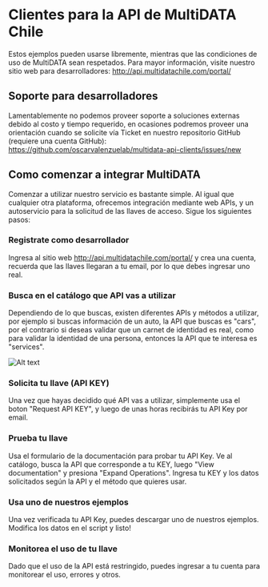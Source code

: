 # Clientes para la API de MultiDATA Chile

Estos ejemplos pueden usarse libremente, mientras que las condiciones de uso de MultiDATA sean respetados.
Para mayor información, visite nuestro sitio web para desarrolladores:
http://api.multidatachile.com/portal/

## Soporte para desarrolladores
Lamentablemente no podemos proveer soporte a soluciones externas debido al costo y tiempo requerido, en ocasiones podremos proveer una orientación cuando se solicite vía Ticket en nuestro repositorio GitHub (requiere una cuenta GitHub):
https://github.com/oscarvalenzuelab/multidata-api-clients/issues/new

## Como comenzar a integrar MultiDATA
Comenzar a utilizar nuestro servicio es bastante simple. Al igual que cualquier otra plataforma, ofrecemos integración mediante web APIs, y un autoservicio para la solicitud de las llaves de acceso. Sigue los siguientes pasos:

### Registrate como desarrollador
Ingresa al sitio web http://api.multidatachile.com/portal/ y crea una cuenta, recuerda que las llaves llegaran a tu email, por lo que debes ingresar uno real.

### Busca en el catálogo que API vas a utilizar
Dependiendo de lo que buscas, existen diferentes APIs y métodos a utilizar, por ejemplo si buscas información de un auto, la API que buscas es "cars", por el contrario si deseas validar que un carnet de identidad es real, como para validar la identidad de una persona, entonces la API que te interesa es "services".

![Alt text](https://raw.githubusercontent.com/oscarvalenzuelab/multidata-api-clients/master/imgs/view_documentation.png "View Documentation")

### Solicita tu llave (API KEY)
Una vez que hayas decidido qué API vas a utilizar, simplemente usa el boton "Request API KEY", y luego de unas horas recibirás tu API Key por email.

### Prueba tu llave
Usa el formulario de la documentación para probar tu API Key. Ve al catálogo, busca la API que corresponde a tu KEY, luego "View documentation" y presiona "Expand Operations". Ingresa tu KEY y los datos solicitados según la API y el método que quieres usar.

### Usa uno de nuestros ejemplos
Una vez verificada tu API Key, puedes descargar uno de nuestros ejemplos. Modifica los datos en el script y listo!

### Monitorea el uso de tu llave
Dado que el uso de la API está restringido, puedes ingresar a tu cuenta para monitorear el uso, errores y otros.
